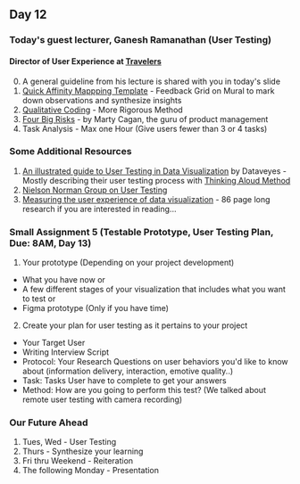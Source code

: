 ## Day 12 

### Today's guest lecturer, Ganesh Ramanathan (User Testing)
#### Director of User Experience at [Travelers](https://www.travelers.com/)

0. A general guideline from his lecture is shared with you in today's slide
1. [Quick Affinity Mappping Template](https://app.mural.co/t/ganeshramanathan4845/m/ganeshramanathan4845/1645757264161/4f97753f300337b141d0b2586ffaa7546a089638?sender=ganyabhai8608) - Feedback Grid on Mural to mark down observations and synthesize insights
2. [Qualitative Coding](https://delvetool.com/guide#:~:text=Qualitative%20coding%20is%20a%20process,themes%20and%20patterns%20for%20analysis.) - More Rigorous Method
3. [Four Big Risks](https://svpg.com/four-big-risks/) - by Marty Cagan, the guru of product management
4. Task Analysis - Max one Hour (Give users fewer than 3 or 4 tasks)

### Some Additional Resources 
1. [An illustrated guide to User Testing in Data Visualization](https://stories.dataveyes.com/user-testing-in-data-visualisation-1-3-d426ed4ca2d2) by Dataveyes - Mostly describing their user testing process with [Thinking Aloud Method](https://www.nngroup.com/articles/thinking-aloud-the-1-usability-tool/)
2. [Nielson Norman Group on User Testing](https://www.nngroup.com/topic/user-testing/)
3. [Measuring the user experience of data visualization](https://essay.utwente.nl/77564/1/vanWilligen_MA_IT.pdf) - 86 page long research if you are interested in reading...

### Small Assignment 5 (Testable Prototype, User Testing Plan, Due: 8AM, Day 13)
1. Your prototype (Depending on your project development)
- What you have now or 
- A few different stages of your visualization that includes what you want to test or
- Figma prototype (Only if you have time)
2. Create your plan for user testing as it pertains to your project 
- Your Target User
- Writing Interview Script
- Protocol: Your Research Questions on user behaviors you'd like to know about (information delivery, interaction, emotive quality..)
- Task: Tasks User have to complete to get your answers 
- Method: How are you going to perform this test? (We talked about remote user testing with camera recording)

### Our Future Ahead
1. Tues, Wed - User Testing
2. Thurs - Synthesize your learning 
3. Fri thru Weekend - Reiteration
4. The following Monday - Presentation
